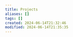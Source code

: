 ```yaml
---
title: Projects
aliases: []
tags: []
created: 2024-06-14T21:32:46
modified: 2024-06-14T21:35:35
---
```

